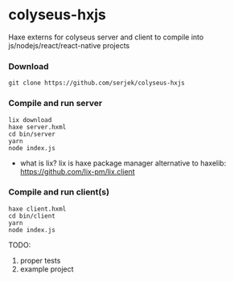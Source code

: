 # colyseus-hxjs
Haxe externs for colyseus server and client to compile into js/nodejs/react/react-native projects

### Download
```
git clone https://github.com/serjek/colyseus-hxjs
```
### Compile and run server
```
lix download
haxe server.hxml
cd bin/server
yarn
node index.js
```
- what is lix? lix is haxe package manager alternative to haxelib: https://github.com/lix-pm/lix.client

### Compile and run client(s)
```
haxe client.hxml
cd bin/client
yarn
node index.js
```

TODO:
1. proper tests
2. example project
